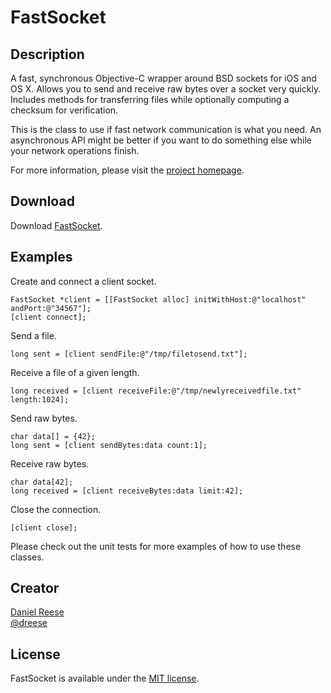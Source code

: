 FastSocket
===============

Description
---------------

A fast, synchronous Objective-C wrapper around BSD sockets for iOS and OS X. Allows
you to send and receive raw bytes over a socket very quickly. Includes methods for
transferring files while optionally computing a checksum for verification.

This is the class to use if fast network communication is what you need. An
asynchronous API might be better if you want to do something else while your network
operations finish.

For more information, please visit the [project homepage](http://github.com/dreese/fast-socket).

Download
---------------

Download [FastSocket](https://github.com/dreese/fast-socket/archive/master.zip).

Examples
---------------

Create and connect a client socket.

    FastSocket *client = [[FastSocket alloc] initWithHost:@"localhost" andPort:@"34567"];
	[client connect];

Send a file.

    long sent = [client sendFile:@"/tmp/filetosend.txt"];

Receive a file of a given length.

	long received = [client receiveFile:@"/tmp/newlyreceivedfile.txt" length:1024];

Send raw bytes.

    char data[] = {42};
    long sent = [client sendBytes:data count:1];

Receive raw bytes.

    char data[42];
	long received = [client receiveBytes:data limit:42];

Close the connection.

	[client close];

Please check out the unit tests for more examples of how to use these classes.

Creator
---------------

[Daniel Reese](http://www.danandcheryl.com/)  
[@dreese](http://twitter.com/dreese)

License
---------------

FastSocket is available under the [MIT license](http://opensource.org/licenses/MIT).
